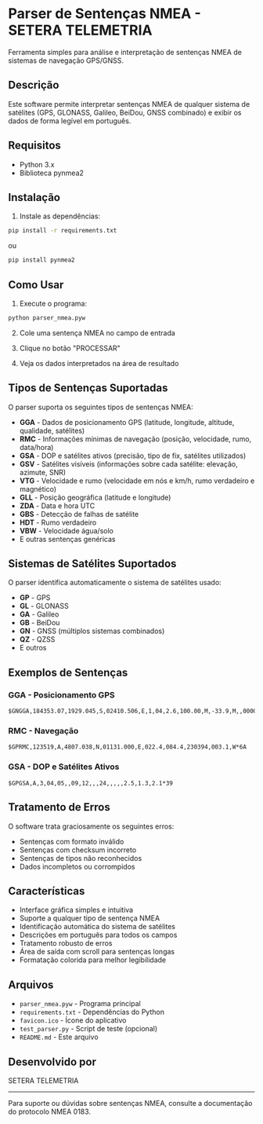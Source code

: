 # Parser de Sentenças NMEA - SETERA TELEMETRIA

Ferramenta simples para análise e interpretação de sentenças NMEA de sistemas de navegação GPS/GNSS.

## Descrição

Este software permite interpretar sentenças NMEA de qualquer sistema de satélites (GPS, GLONASS, Galileo, BeiDou, GNSS combinado) e exibir os dados de forma legível em português.

## Requisitos

- Python 3.x
- Biblioteca pynmea2

## Instalação

1. Instale as dependências:
```bash
pip install -r requirements.txt
```

ou

```bash
pip install pynmea2
```

## Como Usar

1. Execute o programa:
```bash
python parser_nmea.pyw
```

2. Cole uma sentença NMEA no campo de entrada

3. Clique no botão "PROCESSAR"

4. Veja os dados interpretados na área de resultado

## Tipos de Sentenças Suportadas

O parser suporta os seguintes tipos de sentenças NMEA:

- **GGA** - Dados de posicionamento GPS (latitude, longitude, altitude, qualidade, satélites)
- **RMC** - Informações mínimas de navegação (posição, velocidade, rumo, data/hora)
- **GSA** - DOP e satélites ativos (precisão, tipo de fix, satélites utilizados)
- **GSV** - Satélites visíveis (informações sobre cada satélite: elevação, azimute, SNR)
- **VTG** - Velocidade e rumo (velocidade em nós e km/h, rumo verdadeiro e magnético)
- **GLL** - Posição geográfica (latitude e longitude)
- **ZDA** - Data e hora UTC
- **GBS** - Detecção de falhas de satélite
- **HDT** - Rumo verdadeiro
- **VBW** - Velocidade água/solo
- E outras sentenças genéricas

## Sistemas de Satélites Suportados

O parser identifica automaticamente o sistema de satélites usado:

- **GP** - GPS
- **GL** - GLONASS
- **GA** - Galileo
- **GB** - BeiDou
- **GN** - GNSS (múltiplos sistemas combinados)
- **QZ** - QZSS
- E outros

## Exemplos de Sentenças

### GGA - Posicionamento GPS
```
$GNGGA,184353.07,1929.045,S,02410.506,E,1,04,2.6,100.00,M,-33.9,M,,0000*73
```

### RMC - Navegação
```
$GPRMC,123519,A,4807.038,N,01131.000,E,022.4,084.4,230394,003.1,W*6A
```

### GSA - DOP e Satélites Ativos
```
$GPGSA,A,3,04,05,,09,12,,,24,,,,,2.5,1.3,2.1*39
```

## Tratamento de Erros

O software trata graciosamente os seguintes erros:

- Sentenças com formato inválido
- Sentenças com checksum incorreto
- Sentenças de tipos não reconhecidos
- Dados incompletos ou corrompidos

## Características

- Interface gráfica simples e intuitiva
- Suporte a qualquer tipo de sentença NMEA
- Identificação automática do sistema de satélites
- Descrições em português para todos os campos
- Tratamento robusto de erros
- Área de saída com scroll para sentenças longas
- Formatação colorida para melhor legibilidade

## Arquivos

- `parser_nmea.pyw` - Programa principal
- `requirements.txt` - Dependências do Python
- `favicon.ico` - Ícone do aplicativo
- `test_parser.py` - Script de teste (opcional)
- `README.md` - Este arquivo

## Desenvolvido por

SETERA TELEMETRIA

---

Para suporte ou dúvidas sobre sentenças NMEA, consulte a documentação do protocolo NMEA 0183.

